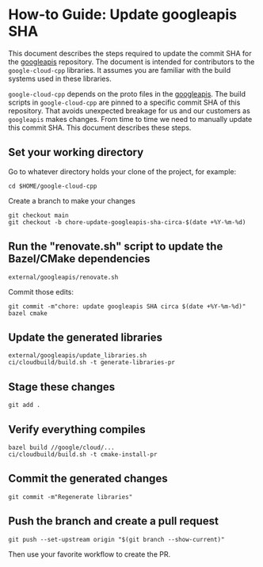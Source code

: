 # How-to Guide: Update googleapis SHA

This document describes the steps required to update the commit SHA for the
[googleapis][googleapis-repo] repository. The document is intended for
contributors to the `google-cloud-cpp` libraries. It assumes you are familiar
with the build systems used in these libraries.

`google-cloud-cpp` depends on the proto files in the
[googleapis][googleapis-repo]. The build scripts in `google-cloud-cpp` are
pinned to a specific commit SHA of this repository.  That avoids unexpected
breakage for us and our customers as `googleapis` makes changes. From time to
time we need to manually update this commit SHA.  This document describes these
steps.

## Set your working directory

Go to whatever directory holds your clone of the project, for example:

```shell
cd $HOME/google-cloud-cpp
```

Create a branch to make your changes

```shell
git checkout main
git checkout -b chore-update-googleapis-sha-circa-$(date +%Y-%m-%d)
```

## Run the "renovate.sh" script to update the Bazel/CMake dependencies

```shell
external/googleapis/renovate.sh
```

Commit those edits:

```shell
git commit -m"chore: update googleapis SHA circa $(date +%Y-%m-%d)" bazel cmake
```

## Update the generated libraries

```shell
external/googleapis/update_libraries.sh
ci/cloudbuild/build.sh -t generate-libraries-pr
```

## Stage these changes

```shell
git add .
```

## Verify everything compiles

```shell
bazel build //google/cloud/...
ci/cloudbuild/build.sh -t cmake-install-pr
```

## Commit the generated changes

```shell
git commit -m"Regenerate libraries"
```

## Push the branch and create a pull request

```shell
git push --set-upstream origin "$(git branch --show-current)"
```

Then use your favorite workflow to create the PR.

[googleapis-repo]: https://github.com/googleapis/googleapis.git
